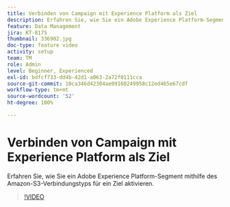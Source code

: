 ```yaml
---
title: Verbinden von Campaign mit Experience Platform als Ziel
description: Erfahren Sie, wie Sie ein Adobe Experience Platform-Segment mithilfe des Amazon-S3-Verbindungstyps für ein Ziel aktivieren.
feature: Data Management
jira: KT-8175
thumbnail: 336902.jpg
doc-type: feature video
activity: setup
team: TM
role: Admin
level: Beginner, Experienced
exl-id: bdfcf733-dd4b-42d1-a063-2a72f0111cca
source-git-commit: 10ca346d42304ae09160249958c12ed465e67cdf
workflow-type: tm+mt
source-wordcount: '52'
ht-degree: 100%

---
```


# Verbinden von Campaign mit Experience Platform als Ziel

Erfahren Sie, wie Sie ein Adobe Experience Platform-Segment mithilfe des Amazon-S3-Verbindungstyps für ein Ziel aktivieren.

>[!VIDEO](https://video.tv.adobe.com/v/336902?quality=12&learn=on)
